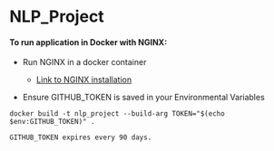 # NLP_Project

#### To run application in Docker with NGINX:


- Run NGINX in a docker container
    - [Link to NGINX installation](https://docs.nginx.com/nginx/admin-guide/installing-nginx/installing-nginx-docker/)


 - Ensure GITHUB_TOKEN is saved in your Environmental Variables
```docker
docker build -t nlp_project --build-arg TOKEN="$(echo $env:GITHUB_TOKEN)" .
```

```Commandline
GITHUB_TOKEN expires every 90 days.
```


